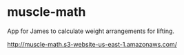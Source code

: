 # muscle-math
App for James to calculate weight arrangements for lifting.

http://muscle-math.s3-website-us-east-1.amazonaws.com/

